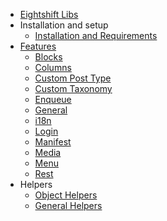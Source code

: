 * [Eightshift Libs](index.md)
* Installation and setup
  * [Installation and Requirements](installation/instalation-and-requirements.md)
* [Features](features/intro.md)
  * [Blocks](features/blocks.md)
  * [Columns](features/columns.md)
  * [Custom Post Type](features/custom-post-type.md)
  * [Custom Taxonomy](features/custom-taxonomy.md)
  * [Enqueue](features/enqueue.md)
  * [General](features/general.md)
  * [i18n](features/i18n.md)
  * [Login](features/login.md)
  * [Manifest](features/manifest.md)
  * [Media](features/media.md)
  * [Menu](features/menu.md)
  * [Rest](features/rest.md)
* Helpers
  * [Object Helpers](helpers/object-helpers.md)
  * [General Helpers](helpers/general-helpers.md)
